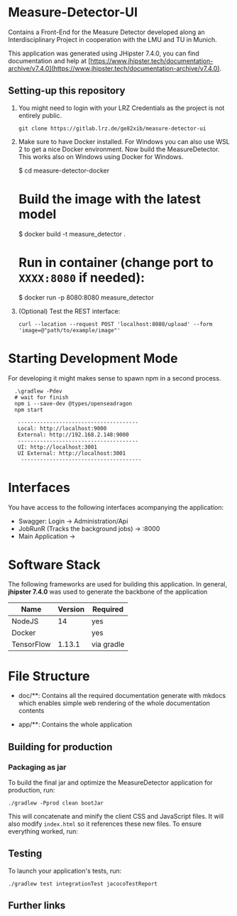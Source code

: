 # Measure-Detector-UI

Contains a Front-End for the Measure Detector developed along an Interdisciplinary Project in cooperation with the LMU and TU in Munich.
 
This application was generated using JHipster 7.4.0, you can find documentation and help at [https://www.jhipster.tech/documentation-archive/v7.4.0](https://www.jhipster.tech/documentation-archive/v7.4.0).

## Setting-up this repository
  
1) You might need to login with your LRZ Credentials as the project is not entirely public.

       git clone https://gitlab.lrz.de/ge82xib/measure-detector-ui

2) Make sure to have Docker installed. For Windows you can also use WSL 2 to get a nice Docker environment. Now build the MeasureDetector. This works also on Windows using Docker for Windows.


      $ cd measure-detector-docker

      # Build the image with the latest model
      $ docker build -t measure_detector .

      # Run in container (change port to `XXXX:8080` if needed):
      $ docker run -p 8080:8080 measure_detector
   
3) (Optional) Test the REST interface:

       curl --location --request POST 'localhost:8080/upload' --form 'image=@"path/to/example/image"'
# Starting Development Mode

For developing it might makes sense to spawn npm in a second process.
      
      .\gradlew -Pdev
      # wait for finish
      npm i --save-dev @types/openseadragon      
      npm start

       --------------------------------------
       Local: http://localhost:9000
       External: http://192.168.2.148:9000
       --------------------------------------
       UI: http://localhost:3001
       UI External: http://localhost:3001
        --------------------------------------
# Interfaces

You have access to the following interfaces acompanying the application:

* Swagger: Login -> Administration/Api
* JobRunR (Tracks the background jobs) -> :8000
* Main Application ->

# Software Stack

The following frameworks are used for building this application. In general, **jhipster 7.4.0** was used to generate the backbone of the application

| Name  	|   Version 	|   Required	|
|---	|---	|---	|
|  NodeJS 	|  14 	|  yes 	|
|  Docker 	|  	|  yes 	|
|  TensorFlow 	|  1.13.1 	|   via gradle	|

# File Structure

* doc/**: Contains all the required documentation generate with mkdocs which enables simple web rendering of the whole documentation contents
  
* app/**: Contains the whole application

## Building for production

### Packaging as jar

To build the final jar and optimize the MeasureDetector application for production, run:

```
./gradlew -Pprod clean bootJar
```

This will concatenate and minify the client CSS and JavaScript files. It will also modify `index.html` so it references these new files.
To ensure everything worked, run:

## Testing

To launch your application's tests, run:

```
./gradlew test integrationTest jacocoTestReport
```

## Further links

[node.js]: https://nodejs.org/
[npm]: https://www.npmjs.com/
[webpack]: https://webpack.github.io/
[browsersync]: https://www.browsersync.io/
[jest]: https://facebook.github.io/jest/
[leaflet]: https://leafletjs.com/
[definitelytyped]: https://definitelytyped.org/
[angular cli]: https://cli.angular.io/